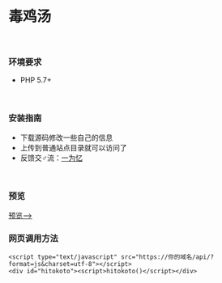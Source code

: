 # 毒鸡汤
<br/>

### 环境要求
+ PHP 5.7+ 
<br/>

### 安装指南
+ 下载源码修改一些自己的信息
+ 上传到普通站点目录就可以访问了
+ 反馈交♂流：<a href="https://www.iowen.cn" target="_blank">一为忆</a>
<br/>

### 预览
<a href="https://www.iowen.cn/jitang/" target="_blank">预览--></a>

### 网页调用方法
```
<script type="text/javascript" src="https://你的域名/api/?format=js&charset=utf-8"></script>
<div id="hitokoto"><script>hitokoto()</script></div>
```

